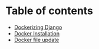 # Table of contents

* [Dockerizing Django](README.md)
* [Docker Installation](docker-installation.md)
* [Docker file update](docker-file-update.md)
